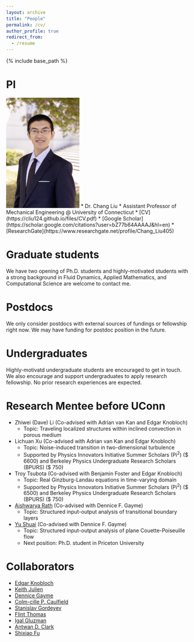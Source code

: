 ```yaml
---
layout: archive
title: "People"
permalink: /cv/
author_profile: true
redirect_from:
  - /resume
---
```


{% include base_path %}

PI
======   
<img src='/images/professional_Chang_Liu.jpg' width="200"/>   
* Dr. Chang Liu
  * Assistant Professor of Mechanical Engineering @ University of Connecticut
  * [CV](https://cliu124.github.io/files/CV.pdf)
  * [Google Scholar](https://scholar.google.com/citations?user=bZ77b64AAAAJ&hl=en)
  * [ResearchGate](https://www.researchgate.net/profile/Chang_Liu405)

Graduate students
======
We have two opening of Ph.D. students and highly-motivated students with a strong background in Fluid Dynamics, Applied Mathematics, and Computational Science are welcome to contact me.

Postdocs
======
We only consider postdocs with external sources of fundings or fellowship right now. We may have funding for postdoc position in the future.  

Undergraduates
======
Highly-motivatd undergraduate students are encouraged to get in touch. We also encourage and support undergraduates to apply research fellowship. No prior research experiences are expected. 

Research Mentee before UConn
======
* Zhiwei (Dave) Li (Co-advised with Adrian van Kan and Edgar Knobloch)
  * Topic: Traveling localized structures within inclined convection in porous medium
* Lichuan Xu (Co-advised with Adrian van Kan and Edgar Knobloch)
  * Topic: Noise-induced transition in two-dimensional turbulence
  * Supported by Physics Innovators Initiative Summer Scholars (Pi<sup>2</sup>) (\$ 6600) and Berkeley Physics Undergraduate Research Scholars (BPURS) (\$ 750) 
* Troy Tsubota (Co-advised with Benjamin Foster and Edgar Knobloch) 
  * Topic: Real Ginzburg-Landau equations in time-varying domain
  * Supported by Physics Innovators Initiative Summer Scholars (Pi<sup>2</sup>) (\$ 6500) and Berkeley Physics Undergraduate Research Scholars (BPURS) (\$ 750) 
* [Aishwarya Rath](https://scholar.google.com/citations?user=I8_grjYAAAAJ&hl=en) (Co-advised with Dennice F. Gayme)
  * Topic: Structured input-output analysis of transitional boundary layers
* [Yu Shuai](https://scholar.google.com/citations?user=5gI4G0kAAAAJ&hl=en) (Co-advised with Dennice F. Gayme)
  * Topic: Structured input-output analysis of plane Couette-Poiseuille flow
  * Next position: Ph.D. student in Priceton University

Collaborators
======
* [Edgar Knobloch](https://physics.berkeley.edu/people/faculty/edgar-knobloch) 
* [Keith Julien](https://www.colorado.edu/amath/keith-julien-0) 
* [Dennice Gayme](https://engineering.jhu.edu/gayme/)
* [Colm-cille P. Caulfield](http://www.damtp.cam.ac.uk/person/cpc12)
* [Stanislav Gordeyev](https://aero-optics.nd.edu/people/members/stanislav-gordeyev/)
* [Flint Thomas](https://engineering.nd.edu/faculty/flint-thomas/)
* [Igal Gluzman](https://scholar.google.com/citations?user=f8mjPWIAAAAJ&hl=en)
* [Antwan D. Clark](https://www.researchgate.net/profile/Antwan-Clark)
* [Shixiao Fu](https://scholar.google.com/citations?user=ROYLltsAAAAJ&hl=en)